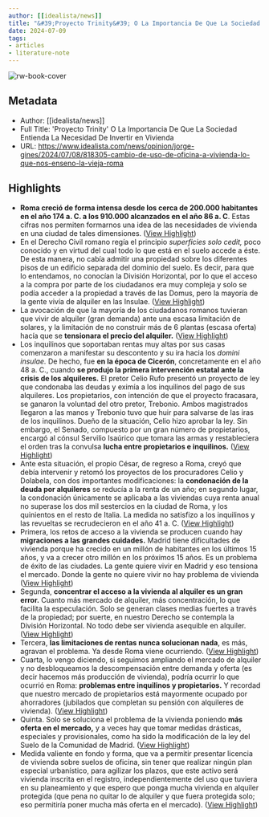 ```yaml
---
author: [[idealista/news]]
title: "&#39;Proyecto Trinity&#39; O La Importancia De Que La Sociedad Entienda La Necesidad De Invertir en Vivienda"
date: 2024-07-09
tags: 
- articles
- literature-note
---
```

![rw-book-cover](https://st3.idealista.com/news/archivos/styles/open_graph/public/2024-07/images/dl_a01990347.jpg?VersionId=LkW9ByKKiH8R2i9z6DfGmAEVXCGgy4uG&itok=wLVQ3TlA)

## Metadata
- Author: [[idealista/news]]
- Full Title: 'Proyecto Trinity' O La Importancia De Que La Sociedad Entienda La Necesidad De Invertir en Vivienda
- URL: https://www.idealista.com/news/opinion/jorge-gines/2024/07/08/818305-cambio-de-uso-de-oficina-a-vivienda-lo-que-nos-enseno-la-vieja-roma

## Highlights
- **Roma creció de forma intensa desde los cerca de 200.000 habitantes en el año 174 a. C. a los 910.000 alcanzados en el año 86 a. C**. Estas cifras nos permiten formarnos una idea de las necesidades de vivienda en una ciudad de tales dimensiones. ([View Highlight](https://read.readwise.io/read/01j2b5vdyfmw5rac4d8cvz3gqm))
- En el Derecho Civil romano regía el principio *superficies solo cedit,* poco conocido y en virtud del cual todo lo que está en el suelo accede a éste. De esta manera, no cabía admitir una propiedad sobre los diferentes pisos de un edificio separada del dominio del suelo. Es decir, para que lo entendamos, no conocían la División Horizontal, por lo que el acceso a la compra por parte de los ciudadanos era muy compleja y solo se podía acceder a la propiedad a través de las Domus, pero la mayoría de la gente vivía de alquiler en las Insulae. ([View Highlight](https://read.readwise.io/read/01j2b5vh9dbmjn0qeannfm5wmz))
- La avocación de que la mayoría de los ciudadanos romanos tuvieran que vivir de alquiler (gran demanda) ante una escasa limitación de solares, y la limitación de no construir más de 6 plantas (escasa oferta) hacía que se **tensionara el precio del alquiler.** ([View Highlight](https://read.readwise.io/read/01j2b5vmna5xpnpy45bs35c4g9))
- Los inquilinos que soportaban rentas muy altas por sus casas comenzaron a manifestar su descontento y su ira hacia los *domini insulae.* De hecho, fue **en la época de Cicerón**, concretamente en el año 48 a. C., cuando **se produjo la primera intervención estatal ante la crisis de los alquileres.** El pretor Celio Rufo presentó un proyecto de ley que condonaba las deudas y eximía a los inquilinos del pago de sus alquileres. Los propietarios, con intención de que el proyecto fracasara, se ganaron la voluntad del otro pretor, Trebonio. Ambos magistrados llegaron a las manos y Trebonio tuvo que huir para salvarse de las iras de los inquilinos. Dueño de la situación, Celio hizo aprobar la ley. Sin embargo, el Senado, compuesto por un gran número de propietarios, encargó al cónsul Servilio Isaúrico que tomara las armas y restableciera el orden tras la convulsa **lucha entre propietarios e inquilinos.** ([View Highlight](https://read.readwise.io/read/01j2b5w6yskbm5pf3ysdm517dw))
- Ante esta situación, el propio César, de regreso a Roma, creyó que debía intervenir y retomó los proyectos de los procuradores Celio y Dolabela, con dos importantes modificaciones: la **condonación de la deuda por alquileres** se reducía a la renta de un año; en segundo lugar, la condonación únicamente se aplicaba a las viviendas cuya renta anual no superase los dos mil sestercios en la ciudad de Roma, y los quinientos en el resto de Italia. La medida no satisfizo a los inquilinos y las revueltas se recrudecieron en el año 41 a. C. ([View Highlight](https://read.readwise.io/read/01j2b5wmgysnz366c5p3mjme7x))
- Primera, los retos de acceso a la vivienda se producen cuando hay **migraciones a las grandes cuidades.** Madrid tiene dificultades de vivienda porque ha crecido en un millón de habitantes en los últimos 15 años, y va a crecer otro millón en los próximos 15 años. Es un problema de éxito de las ciudades. La gente quiere vivir en Madrid y eso tensiona el mercado. Donde la gente no quiere vivir no hay problema de vivienda ([View Highlight](https://read.readwise.io/read/01j2b5wwv1c8xmgamgm4w1sf4v))
- Segunda, **concentrar el acceso a la vivienda al alquiler es un gran error.** Cuanto más mercado de alquiler, más concentración, lo que facilita la especulación. Solo se generan clases medias fuertes a través de la propiedad; por suerte, en nuestro Derecho se contempla la División Horizontal. No todo debe ser vivienda asequible en alquiler. ([View Highlight](https://read.readwise.io/read/01j2b5x36rgfsrfn5kq9vkw5fh))
- Tercera, **las limitaciones de rentas nunca solucionan nada**, es más, agravan el problema. Ya desde Roma viene ocurriendo. ([View Highlight](https://read.readwise.io/read/01j2b5xbs14adjjxrnm1yyf411))
- Cuarta, lo vengo diciendo, si seguimos ampliando el mercado de alquiler y no desbloqueamos la descompensación entre demanda y oferta (es decir hacemos más producción de vivienda), podría ocurrir lo que ocurrió en Roma: **problemas entre inquilinos y propietarios.** Y recordad que nuestro mercado de propietarios está mayormente ocupado por ahorradores (jubilados que completan su pensión con alquileres de vivienda). ([View Highlight](https://read.readwise.io/read/01j2b5xepgdhwfjfm9nap3swdh))
- Quinta. Solo se soluciona el problema de la vivienda poniendo **más oferta en el mercado,** y a veces hay que tomar medidas drásticas, especiales y provisionales, como ha sido la modificación de la ley del Suelo de la Comunidad de Madrid. ([View Highlight](https://read.readwise.io/read/01j2b5xn5znknxmversfc59wna))
- Medida valiente en fondo y forma, que va a permitir presentar licencia de vivienda sobre suelos de oficina, sin tener que realizar ningún plan especial urbanístico, para agilizar los plazos, que este activo será vivienda inscrita en el registro, independientemente del uso que tuviera en su planeamiento y que espero que ponga mucha vivienda en alquiler protegida (que pena no quitar lo de alquiler y que fuera protegida solo; eso permitiría poner mucha más oferta en el mercado). ([View Highlight](https://read.readwise.io/read/01j2b63r87rnftr57drgzgf63t))
